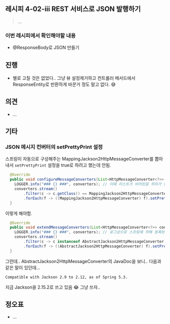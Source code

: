 ## 레시피 4-02-iii REST 서비스로 JSON 발행하기 

> ...
>

### 이번 레시피에서 확인해야할  내용

* @ResponseBody로 JSON 만들기

  

## 진행

* 별로 고칠 것은 없었다.. 그냥 뷰 설정제거하고 컨트롤러 메서드에서 ResponseEntity로 반환하게 바꾼거 정도 말고 없다. 😅



## 의견

* ...



## 기타

### JSON 메시지 컨버터의 setPrettyPrint 설정

스프링이 자동으로 구성해주는 MappingJackson2HttpMessageConverter를 뽑아내서 `setPrettyPrint` 설정을 true로 하려고 했는데 안됨.

```java
  @Override
  public void configureMessageConverters(List<HttpMessageConverter<?>> converters) {
    LOGGER.info("### {} ###", converters); // 이때 리스트가 비어있음 의미가 없음.
    converters.stream()
        .filter(c -> c.getClass() == MappingJackson2HttpMessageConverter.class)
        .forEach(f -> ((MappingJackson2HttpMessageConverter) f).setPrettyPrint(true));
  }
```

이렇게 해야함.

```java
  @Override
  public void extendMessageConverters(List<HttpMessageConverter<?>> converters) {
    LOGGER.info("### {} ###", converters); // 로그상으로 스프링에 의해 등록된 메시지 컨버터들이 보인다.
    converters.stream()
        .filter(c -> c instanceof AbstractJackson2HttpMessageConverter)
        .forEach(f -> ((AbstractJackson2HttpMessageConverter) f).setPrettyPrint(true));
  }
```

그런데.. AbstractJackson2HttpMessageConverter의 JavaDoc을 보니.. 다음과 같은 말이 있던데...

```
Compatible with Jackson 2.9 to 2.12, as of Spring 5.3.
```

지금 Jackson을 2.15.2로 쓰고 있음 😂 그냥 쓰자..



## 정오표

* ...

